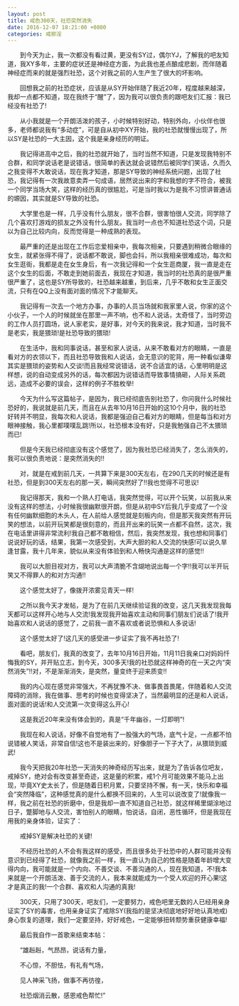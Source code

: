 ```yaml
---
layout: post
title: 戒色300天，社恐突然消失
date: 2016-12-07 18:21:00 +0800
categories: 戒邪淫
---
```


　　到今天为止，我一次都没有看过黄，更没有SY过，偶尔YJ，了解我的吧友知道，我XY多年，主要的症状还是神经症方面，为此我也差点酿成悲剧，而伴随着神经症而来的就是强烈社恐，这个对我之前的人生产生了很大的坏影响。
　　回想我之前的社恐症状，应该是从SY开始伴随了我近20年，程度越来越深，我却一点都不知道，现在我终于“醒”了，因为我可以很负责的跟吧友们汇报：我已经没有社恐了!
　　从小我就是一个开朗活泼的孩子，小时候特别好动，特别外向，小伙伴也很多，老师都说我有“多动症”，可是自从初中XY开始，我的社恐就慢慢出现了，所以SY是社恐的一大主因，这个我是亲身经历的明证。
　　我记得进高中之后，我的社恐就开始了，当时当然不知道，只是发现我特别不合群，和同学说话老是说错话，很简单的表达就会说错然后被同学们笑话，久而久之我变得不大敢说话，现在我才知道，那是SY导致的神经系统问题，出现了社恐，我记得有一次我故意卖弄一句成语，居然说出来的字和我想的字不符合，被我一个同学当场大笑，这样的经历真的很尴尬，可是当时我以为是我不习惯讲普通话的塬因，其实就是SY导致的社恐。
　　大学里也是一样，几乎没有什么朋友，很不合群，很害怕很人交流，同学除了几个喜欢打游戏的损友之外没有什么朋友。我当时一点也不知道社恐这个词，只是以为自己比较内向，反而觉得是一种成熟的表现。
　　最严重的还是出现在工作后恋爱相亲中，我每次相亲，只要遇到稍微合眼缘的女生，就紧张得不得了，说话都不敢说，脚也会抖，所以我相亲很难成功，每次和女生逛街，我都是走在女生身后，有一次我记得和一个女生逛商厦，我一直是走在这个女生的后面，不敢走到她前面去，我现在才知道，我当时的社恐真的是很严重很严重了，这也是SY所导致的，社恐越来越重，到后来，几乎不敢和女生正面交流，只有在QQ上没有面对面的情况下才能聊天。
　　我记得有一次去一个地方办事，办事的人员当场就和我家里人说，你家的这个小伙子，一个人的时候就坐在那里一声不响，也不和人说话，太奇怪了，当时旁边的工作人员打圆场，说人家老实，是好事，对今天的我来说，我才知道，当时我不是老实，我是猥琐!是社恐导致的猥琐!
　　在生活中，我和同事说话，甚至和家人说话，从来不敢看对方的眼睛，一直是看对方的衣领以下，而且社恐导致我和人说话，会无意识的驼背，用一种看似谦卑其实是猥琐的姿势和人交谈!而且我经常说错话，说不合适宜的话，心里明明是这样想，说的自动变成另外的话，每次都因为说错话而导致事情搞砸，人际关系疏远，造成不必要的误会，这样的例子不胜枚举!
　　今天为什么写这篇帖子，是因为，我已经彻底告别社恐了，你问我什么时候社恐好的，我说就是前几天，而且在从去年10月16日开始的这10个月中，我的社恐好转并不明显，我每次和人说话，我都是强迫自己看对方的眼睛，但是每当和对方眼神接触，我心里都噗噗乱跳!所以，社恐根本没有好，只是我勉强自己不太猥琐而已!
　　但是今天我已经彻底没有这个感觉了，因为我社恐已经消失了，怎么消失的，我可以很负责地说：是突然消失的!!
　　对，就是在戒到前几天，一共算下来是300天左右，在290几天的时候还是有社恐，但是到300天左右的那一天，瞬间突然好了!!我也觉得不可思议!
　　我记得那天，我和一个熟人打电话，我突然觉得，可以开个玩笑，以前我从来没有这样的想法，小时候我很幽默很开朗，但是从初中SY后我几乎变成了一个没有任何幽默细胞的木头人，在人前给人感觉就是刻板内向，但是那天我突然有开玩笑的想法，以前开玩笑都是很刻意的，而且开出来的玩笑一点都不自然，这次，我在电话里讲得非常流利!我自己都不敢相信，然后，我突然发现，我也想和同事们说说好玩的话，结果，我第一次感受到，大声大胆的和人交流的快感!可以说久旱逢甘露，我十几年来，貌似从来没有体验到和人畅快沟通是这样的感觉!!
　　我可以大胆目视对方，我可以大声清脆不含煳地说出每一个字!!我可以半开玩笑又不得罪人的和对方沟通!!
　　这个感觉太好了，像拨开浓雾见青天一样!
　　之所以我今天才发帖，是为了在前几天继续验证我的改变，这几天我发现我每天都可以这样开心地与人交流!我发现我开始喜欢主动和同事们朋友们说话了!我开始喜欢和人说话的感觉了，之前我一直不喜欢或者说恐惧和人多说话!
　　这个感觉太好了!这几天的感受进一步证实了我不再社恐了!
　　看吧，朋友们，我真的改变了，去年10月16日开始，11月11日我亲口对妈妈忏悔我的SY，并开贴立志，到今天，300多天!我的社恐就这样神奇的在一天之内“突然消失”!!对，不是渐渐消失，是突然，量变终于迎来质变!!
　　我的内心现在感觉非常强大，不再犹豫不决、做事畏首畏尾，伴随着和人交流障碍的消除，我在做事、思考的时候也变得坚决了，当然最明显的还是和人说话，面对面的说话!和人交流第一次变得这么开心!
　　这是我近20年来没有体会到的，真是“千年幽谷，一灯即明”!
　　我现在和人说话，好像不自觉地有了一股强大的气场，底气十足，一点都不怕说错被人笑话，非常自信!这也不是装出来的，好像胆子一下子大了，从猥琐到威武!
　　我今天把我20年社恐一天消失的神奇经历写出来，就是为了告诉各位吧友，戒掉SY，绝对会有改变甚至奇迹，这是量的积累，戒1个月可能效果不能马上出现，毕竟XY史太长了，但是随着日积月累，只要坚持不懈，有一天，快乐和幸福会“突然降临”，这种感觉真的是什么都换不回来的，人生可以说改变了!就像我一样，我之前在社恐的折磨中，但是我却一直不知道自己社恐，就这样稀里煳涂地过日子，蹩脚地与人交流，害怕别人的眼睛，怕说话，自闭，恶性循环，但是我现在用我的亲身体验，证实了：
　　戒掉SY是解决社恐的关键!
　　不经历社恐的人不会有我这样的感受，而且很多处于社恐中的人群可能并没有意识到已经得了社恐，就像我之前一样，我一直认为自己的性格是随着年龄增大变得内向，我可能就是一个内向、不善交谈、不善沟通的人，现在我知道，不!我本来就是一个开朗活泼、善于交流的人，我本来就能成为一个受人欢迎的开心果!这才是真正的我!一个合群、喜欢和人沟通的真我!
　　300天，只用了300天，吧友们，一定要努力，戒色吧里无数的人已经用亲身证实了SY的毒害，也用亲身证实了戒除SY(我指的是坚决彻底地好好地认真地戒)身心恢复的道理，我们一定要坚持，好好戒色，一定能够扭转颓势重获健康幸福!
　　最后我自作一首歌来结束本帖：
　　“雄赳赳，气昂昂，说话有力量，
　　不心惊，不胆怯，有礼有气场，
　　见人神采飞扬，做事不再彷徨，
　　社恐烟消云散，感恩戒色帮忙!”